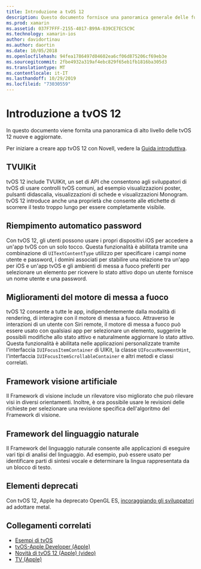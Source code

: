 ```yaml
---
title: Introduzione a tvOS 12
description: Questo documento fornisce una panoramica generale delle funzionalità nuove e aggiornate in tvOS 12 per le quali la versione di anteprima di Novell fornisce C# attualmente associazioni.
ms.prod: xamarin
ms.assetid: 037F7FFF-2155-4017-B99A-839CE7EC5C9C
ms.technology: xamarin-ios
author: davidortinau
ms.author: daortin
ms.date: 10/05/2018
ms.openlocfilehash: 94fea1786497d04602ea6cf06d875206cf69eb3e
ms.sourcegitcommit: 2fbe4932a319af4ebc829f65eb1fb1816ba305d3
ms.translationtype: MT
ms.contentlocale: it-IT
ms.lasthandoff: 10/29/2019
ms.locfileid: "73030559"
---
```

# <a name="introduction-to-tvos-12"></a>Introduzione a tvOS 12

In questo documento viene fornita una panoramica di alto livello delle tvOS 12 nuove e aggiornate.

Per iniziare a creare app tvOS 12 con Novell, vedere la [Guida introduttiva](~/ios/platform/introduction-to-ios12/get-started.md).

## <a name="tvuikit"></a>TVUIKit

tvOS 12 include TVUIKit, un set di API che consentono agli sviluppatori di tvOS di usare controlli tvOS comuni, ad esempio visualizzazioni poster, pulsanti didascalia, visualizzazioni di schede e visualizzazioni Monogram. tvOS 12 introduce anche una proprietà che consente alle etichette di scorrere il testo troppo lungo per essere completamente visibile.

## <a name="password-autofill"></a>Riempimento automatico password

Con tvOS 12, gli utenti possono usare i propri dispositivi iOS per accedere a un'app tvOS con un solo tocco. Questa funzionalità è abilitata tramite una combinazione di `UITextContentType` utilizzo per specificare i campi nome utente e password, i domini associati per stabilire una relazione tra un'app per iOS e un'app tvOS e gli ambienti di messa a fuoco preferiti per selezionare un elemento per ricevere lo stato attivo dopo un utente fornisce un nome utente e una password.

## <a name="focus-engine-enhancements"></a>Miglioramenti del motore di messa a fuoco

tvOS 12 consente a tutte le app, indipendentemente dalla modalità di rendering, di interagire con il motore di messa a fuoco. Attraverso le interazioni di un utente con Siri remote, il motore di messa a fuoco può essere usato con qualsiasi app per selezionare un elemento, suggerire le possibili modifiche allo stato attivo e naturalmente aggiornare lo stato attivo. Questa funzionalità è abilitata nelle applicazioni personalizzate tramite l'interfaccia `IUIFocusItemContainer` di UIKit, la classe `UIFocusMovementHint`, l'interfaccia `IUIFocusItemScrollableContainer` e altri metodi e classi correlati.

## <a name="vision-framework"></a>Framework visione artificiale

Il Framework di visione include un rilevatore viso migliorato che può rilevare visi in diversi orientamenti. Inoltre, è ora possibile usare le revisioni delle richieste per selezionare una revisione specifica dell'algoritmo del Framework di visione.

## <a name="natural-language-framework"></a>Framework del linguaggio naturale

Il Framework del linguaggio naturale consente alle applicazioni di eseguire vari tipi di analisi del linguaggio. Ad esempio, può essere usato per identificare parti di sintesi vocale e determinare la lingua rappresentata da un blocco di testo.

## <a name="deprecations"></a>Elementi deprecati

Con tvOS 12, Apple ha deprecato OpenGL ES, [incoraggiando gli sviluppatori](https://developer.apple.com/tvos/whats-new/) ad adottare metal.

## <a name="related-links"></a>Collegamenti correlati

- [Esempi di tvOS](https://docs.microsoft.com/samples/browse/?products=xamarin&term=Xamarin.iOS+tvOS)
- [tvOS-Apple Developer (Apple)](https://developer.apple.com/tvos/)
- [Novità di tvOS 12 (Apple) (video)](https://developer.apple.com/videos/play/wwdc2018/208/)
- [TV (Apple)](https://www.apple.com/tv/)
